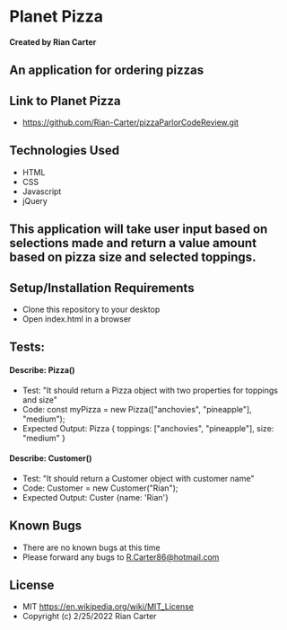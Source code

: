 # Planet Pizza

#### Created by Rian Carter

## An application for ordering pizzas

## Link to Planet Pizza

* https://github.com/Rian-Carter/pizzaParlorCodeReview.git

## Technologies Used

* HTML
* CSS
* Javascript
* jQuery

## This application will take user input based on selections made and return a value amount based on pizza size and selected toppings.

## Setup/Installation Requirements

* Clone this repository to your desktop
* Open index.html in a browser

## Tests:

#### Describe: Pizza()

* Test: "It should return a Pizza object with two properties for toppings and size"
* Code: const myPizza = new Pizza(["anchovies", "pineapple"], "medium");
* Expected Output: Pizza { toppings: ["anchovies", "pineapple"], size: "medium" }

#### Describe: Customer()

* Test: "It should return a Customer object with customer name"
* Code: Customer = new Customer("Rian");
* Expected Output: Custer {name: 'Rian'}

## Known Bugs

* There are no known bugs at this time
* Please forward any bugs to R.Carter86@hotmail.com

## License

* MIT https://en.wikipedia.org/wiki/MIT_License
* Copyright (c) 2/25/2022 Rian Carter